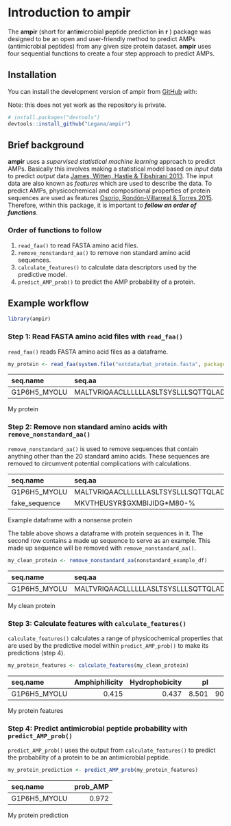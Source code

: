 
<!-- README.md is generated from README.Rmd. Please edit that file -->

# Introduction to ampir

<!-- badges: start -->

<!-- badges: end -->

The **ampir** (short for **a**nti**m**icrobial **p**eptide prediction
**i**n **r** ) package was designed to be an open and user-friendly
method to predict AMPs (antimicrobial peptides) from any given size
protein dataset. **ampir** uses four sequential functions to create a
four step approach to predict AMPs.

## Installation

You can install the development version of ampir from
[GitHub](https://github.com/) with:

Note: this does not yet work as the repository is private.

``` r
# install.packages("devtools")
devtools::install_github("Legana/ampir")
```

## Brief background

**ampir** uses a *supervised statistical machine learning* approach to
predict AMPs. Basically this involves making a statistical model based
on *input* data to predict *output* data [James, Witten, Hastie &
Tibshirani 2013](http://www-bcf.usc.edu/~gareth/ISL/). The input data
are also known as *features* which are used to describe the data. To
predict AMPs, physicochemical and compositional properties of protein
sequences are used as features [Osorio, Rondón-Villarreal &
Torres 2015](https://journal.r-project.org/archive/2015/RJ-2015-001/RJ-2015-001.pdf).
Therefore, within this package, it is important to ***follow an order of
functions***.

### Order of functions to follow

1.  `read_faa()` to read FASTA amino acid files.
2.  `remove_nonstandard_aa()` to remove non standard amino acid
    sequences.
3.  `calculate_features()` to calculate data descriptors used by the
    predictive model.
4.  `predict_AMP_prob()` to predict the AMP probability of a protein.

## Example workflow

``` r
library(ampir)
```

### Step 1: Read FASTA amino acid files with `read_faa()`

`read_faa()` reads FASTA amino acid files as a
dataframe.

``` r
my_protein <- read_faa(system.file("extdata/bat_protein.fasta", package = "ampir"))
```

| seq.name      | seq.aa                                                                              |
| :------------ | :---------------------------------------------------------------------------------- |
| G1P6H5\_MYOLU | MALTVRIQAACLLLLLLASLTSYSLLLSQTTQLADLQTQDTAGATAGLMPGLQRRRRRDTHFPICIFCCGCCYPSKCGICCKT |

My
protein

### Step 2: Remove non standard amino acids with `remove_nonstandard_aa()`

`remove_nonstandard_aa()` is used to remove sequences that contain
anything other than the 20 standard amino acids. These sequences are
removed to circumvent potential complications with
calculations.

| seq.name       | seq.aa                                                                              |
| :------------- | :---------------------------------------------------------------------------------- |
| G1P6H5\_MYOLU  | MALTVRIQAACLLLLLLASLTSYSLLLSQTTQLADLQTQDTAGATAGLMPGLQRRRRRDTHFPICIFCCGCCYPSKCGICCKT |
| fake\_sequence | MKVTHEUSYR$GXMBIJIDG\*M80-%                                                         |

Example dataframe with a nonsense protein

The table above shows a dataframe with protein sequences in it. The
second row contains a made up sequence to serve as an example. This made
up sequence will be removed with
`remove_nonstandard_aa()`.

``` r
my_clean_protein <- remove_nonstandard_aa(nonstandard_example_df)
```

| seq.name      | seq.aa                                                                              |
| :------------ | :---------------------------------------------------------------------------------- |
| G1P6H5\_MYOLU | MALTVRIQAACLLLLLLASLTSYSLLLSQTTQLADLQTQDTAGATAGLMPGLQRRRRRDTHFPICIFCCGCCYPSKCGICCKT |

My clean protein

### Step 3: Calculate features with `calculate_features()`

`calculate_features()` calculates a range of physicochemical properties
that are used by the predictive model within `predict_AMP_prob()` to
make its predictions (step
4).

``` r
my_protein_features <- calculate_features(my_clean_protein)
```

| seq.name      | Amphiphilicity | Hydrophobicity |    pI |       Mw | Charge | Xc1.A | Xc1.R | Xc1.N | Xc1.D | Xc1.C | Xc1.E | Xc1.Q | Xc1.G | Xc1.H | Xc1.I | Xc1.L | Xc1.K | Xc1.M | Xc1.F | Xc1.P | Xc1.S | Xc1.T | Xc1.W | Xc1.Y | Xc1.V | Xc2.lambda.1 | Xc2.lambda.2 | Xc2.lambda.3 | Xc2.lambda.4 | Xc2.lambda.5 | Xc2.lambda.6 | Xc2.lambda.7 | Xc2.lambda.8 | Xc2.lambda.9 | Xc2.lambda.10 | Xc2.lambda.11 | Xc2.lambda.12 | Xc2.lambda.13 | Xc2.lambda.14 | Xc2.lambda.15 | Xc2.lambda.16 | Xc2.lambda.17 | Xc2.lambda.18 | Xc2.lambda.19 | Xc2.lambda.20 | Xc2.lambda.21 | Xc2.lambda.22 | Xc2.lambda.23 | Xc2.lambda.24 | Xc2.lambda.25 | Xc2.lambda.26 | Xc2.lambda.27 | Xc2.lambda.28 | Xc2.lambda.29 | Xc2.lambda.30 |
| :------------ | -------------: | -------------: | ----: | -------: | -----: | ----: | ----: | ----: | ----: | ----: | ----: | ----: | ----: | ----: | ----: | ----: | ----: | ----: | ----: | ----: | ----: | ----: | ----: | ----: | ----: | -----------: | -----------: | -----------: | -----------: | -----------: | -----------: | -----------: | -----------: | -----------: | ------------: | ------------: | ------------: | ------------: | ------------: | ------------: | ------------: | ------------: | ------------: | ------------: | ------------: | ------------: | ------------: | ------------: | ------------: | ------------: | ------------: | ------------: | ------------: | ------------: | ------------: |
| G1P6H5\_MYOLU |          0.415 |          0.437 | 8.501 | 9013.757 |   4.53 | 2.257 | 1.693 |     0 | 0.846 | 2.539 |     0 | 1.693 | 1.411 | 0.282 | 1.128 | 4.232 | 0.564 | 0.564 | 0.564 | 0.846 | 1.411 | 2.539 |     0 | 0.564 | 0.282 |        0.016 |        0.016 |         0.02 |        0.021 |        0.024 |        0.023 |        0.026 |        0.026 |        0.027 |         0.027 |         0.028 |         0.028 |         0.025 |         0.027 |         0.025 |         0.023 |         0.023 |         0.022 |         0.022 |         0.025 |         0.026 |         0.026 |         0.025 |         0.025 |         0.025 |         0.022 |         0.025 |         0.024 |         0.021 |         0.026 |

My protein
features

### Step 4: Predict antimicrobial peptide probability with `predict_AMP_prob()`

`predict_AMP_prob()` uses the output from `calculate_features()` to
predict the probability of a protein to be an antimicrobial peptide.

``` r
my_protein_prediction <- predict_AMP_prob(my_protein_features)
```

| seq.name      | prob\_AMP |
| :------------ | --------: |
| G1P6H5\_MYOLU |     0.972 |

My protein prediction
